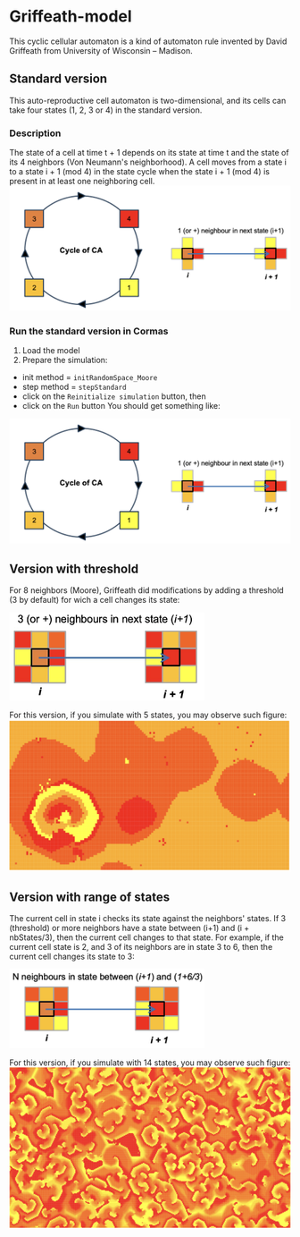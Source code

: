 # Griffeath-model
This cyclic cellular automaton is a kind of automaton rule invented by David Griffeath from University of Wisconsin – Madison.
## Standard version
This auto-reproductive cell automaton is two-dimensional, and its cells can take four states (1, 2, 3 or 4) in the standard version. 
### Description
The state of a cell at time t + 1 depends on its state at time t and the state of its 4 neighbors (Von Neumann's neighborhood). 
A cell moves from a state i to a state i + 1 (mod 4) in the state cycle when the state i + 1 (mod 4) is present in at least one neighboring cell.
![](_media/griffeath/cycle.png)
### Run the standard version in Cormas
1. Load the model
2. Prepare the simulation:
  - init method = `initRandomSpace_Moore`
  - step method = `stepStandard`
  - click on the `Reinitialize simulation` button, then
  - click on the `Run` button
You should get something like:

![](_media/griffeath/cycle.png)
  
## Version with threshold
For 8 neighbors (Moore), Griffeath did modifications by adding a threshold (3 by default) for wich a cell changes its state:


<img src="_media/griffeath/next-state.jpg" width="350">

For this version, if you simulate with 5 states, you may observe such figure:
![](_media/griffeath/grid1.png)

## Version with range of states
The current cell in state i checks its state against the neighbors' states. If 3 (threshold) or more neighbors have a state between (i+1) and (i + nbStates/3), then the current cell changes to that state. 
For example, if the current cell state is 2, and 3 of its  neighbors are in state 3 to 6, then the current cell changes its state to 3:

<img src="_media/griffeath/next-state2.png" width="350">

For this version, if you simulate with 14 states, you may observe such figure:
![](_media/griffeath/grid2.png)
